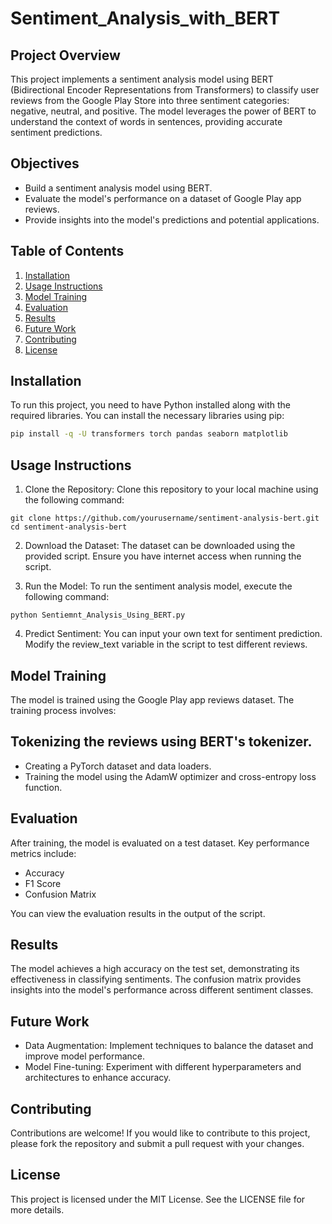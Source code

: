 # Sentiment_Analysis_with_BERT

## Project Overview
This project implements a sentiment analysis model using BERT (Bidirectional Encoder Representations from Transformers) to classify user reviews from the Google Play Store into three sentiment categories: negative, neutral, and positive. The model leverages the power of BERT to understand the context of words in sentences, providing accurate sentiment predictions.

## Objectives
- Build a sentiment analysis model using BERT.
- Evaluate the model's performance on a dataset of Google Play app reviews.
- Provide insights into the model's predictions and potential applications.

## Table of Contents
1. [Installation](#installation)
2. [Usage Instructions](#usage-instructions)
3. [Model Training](#model-training)
4. [Evaluation](#evaluation)
5. [Results](#results)
6. [Future Work](#future-work)
7. [Contributing](#contributing)
8. [License](#license)

## Installation
To run this project, you need to have Python installed along with the required libraries. You can install the necessary libraries using pip:

```bash
pip install -q -U transformers torch pandas seaborn matplotlib
```
## Usage Instructions
1. Clone the Repository: Clone this repository to your local machine using the following command:

```
git clone https://github.com/yourusername/sentiment-analysis-bert.git
cd sentiment-analysis-bert
```
2. Download the Dataset: The dataset can be downloaded using the provided script. Ensure you have internet access when running the script.

3. Run the Model: To run the sentiment analysis model, execute the following command:
```
python Sentiemnt_Analysis_Using_BERT.py
```
4. Predict Sentiment: You can input your own text for sentiment prediction. Modify the review_text variable in the script to test different reviews.

## Model Training
The model is trained using the Google Play app reviews dataset. The training process involves:

## Tokenizing the reviews using BERT's tokenizer.
- Creating a PyTorch dataset and data loaders.
- Training the model using the AdamW optimizer and cross-entropy loss function.

## Evaluation
After training, the model is evaluated on a test dataset. Key performance metrics include:

- Accuracy
- F1 Score
- Confusion Matrix

You can view the evaluation results in the output of the script.

## Results
The model achieves a high accuracy on the test set, demonstrating its effectiveness in classifying sentiments. The confusion matrix provides insights into the model's performance across different sentiment classes.

## Future Work

- Data Augmentation: Implement techniques to balance the dataset and improve model performance.
- Model Fine-tuning: Experiment with different hyperparameters and architectures to enhance accuracy.

## Contributing
Contributions are welcome! If you would like to contribute to this project, please fork the repository and submit a pull request with your changes.

## License
This project is licensed under the MIT License. See the LICENSE file for more details.


